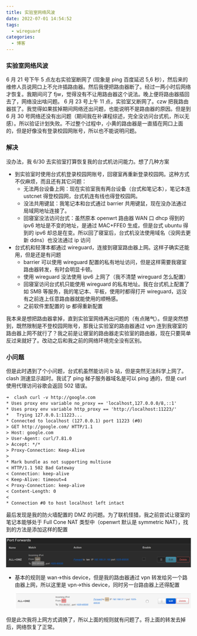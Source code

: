 ```yaml
---
title: 实验室网络风波
date: 2022-07-01 14:54:52
tags:
  - wireguard
categories:
  - 博客
---
```


### 实验室网络风波

6 月 21 号下午 5 点左右实验室断网了 (现象是 ping 百度延迟 5,6 秒），然后来的维修人员说网口上不允许插路由器。然后我便把路由器断了。经过一两小时后网络才恢复。我期间问了 fjw，觉得没有不让用路由器这个说法。晚上便将路由器插回去了，网络没出啥问题。
6 月 23 号上午 11 点，实验室又断网了。czw 把我路由器拔了。我觉得如果拔掉期间网络还出问题，也能说明不是路由器的原因。但是到 6 月 30 号网络还没有出问题（期间我在补课程综述，完全没访问台式机，所以无感）。所以验证计划失败。不过整个过程中，小黄的路由器是一直插在网口上面的，但是好像没有登录校园网账号，所以也不能说明问题。

<!-- more -->

### 解决

没办法，我 6/30 去实验室打算恢复我的台式机访问能力。想了几种方案

- 到实验室时使用台式机登录校园网账号，回寝室再重新登录校园网。这种方式不仅麻烦，而且还有其它问题：
  - 无法两台设备上网：现在实验室我有两台设备（台式和笔记本），笔记本连 ustcnet 得登校园网，台式机连有线也得登校园网。
  - 没法共用键鼠：我笔记本和台式通过 barrier 共用键鼠，现在没办法通过局域网地址连接了。
  - 回寝室没法访问台式：虽然原本 openwrt 路由器 WAN 口 dhcp 得到的 ipv6 地址是不变的地址，是通过 MAC+FFE0 生成，但是台式 ubuntu 得到的 ipv6 却总是在变。所以回了寝室后，台式机没法使用域名（没网去更新 ddns）也没法通过 ip 访问
- 台式机和轻薄本都通过 wireguard，连接到寝室路由器上网。这样子确实还能用，但是还是有问题
  - barrier 可以使用 wireguard 配置的私有地址访问，但是这样需要我寝室路由器转发，有时会明显卡顿。
  - 使用 wireguard 没法使用 ipv6 上网了（我不清楚 wireguard 怎么配置）
  - 回寝室访问台式机只能使用 wireguard 的私有地址。我在台式机上配置了如 SMB 等服务，我的笔记本、平板，使用时都得打开 wireguard，远没有之前连上任意路由器就能使用的顺畅感。
  - 之前软件里配置的 ip 都得重新配置

我本来是想把路由器拿掉，直到实验室网络再出问题的（有点赌气）。但是突然想到，既然限制是不登校园网账号，那我让实验室的路由器通过 vpn 连到我寝室的路由器上网不就行了？我之前是让寝室的路由器走实验室的路由器，现在只要简单反过来就好了。改动之后和我之前的网络环境完全没有区别。

### 小问题

但是此时遇到了个小问题，台式机虽然能访问 b 站，但是突然无法科学上网了。clash 测速显示超时。我试了 ping 梯子服务器域名是可以 ping 通的，但是 curl 使用代理访问谷歌会返回 502 错误。

```
➜  clash curl -v http://google.com
* Uses proxy env variable no_proxy == 'localhost,127.0.0.0/8,::1'
* Uses proxy env variable http_proxy == 'http://localhost:11223/'
*   Trying 127.0.0.1:11223...
* Connected to localhost (127.0.0.1) port 11223 (#0)
> GET http://google.com/ HTTP/1.1
> Host: google.com
> User-Agent: curl/7.81.0
> Accept: */*
> Proxy-Connection: Keep-Alive
> 
* Mark bundle as not supporting multiuse
< HTTP/1.1 502 Bad Gateway
< Connection: keep-alive
< Keep-Alive: timeout=4
< Proxy-Connection: keep-alive
< Content-Length: 0
< 
* Connection #0 to host localhost left intact
```

最后发现是我的防火墙配置的 DMZ 的问题。为了联机怪猎，我之前尝试让寝室的笔记本能够处于 Full Cone NAT 类型中（openwrt 默认是 symmetric NAT），找到的方法是添加这样的配置

![image-20220630202703168](../../images/2022-07-01-实验室网络风波/image-20220630202703168.png)

- 基本的规则是 wan->this device，但是我的路由器通过 vpn 转发给另一个路由器上网，所以这里是 vpn->this device，同时另一台路由器上还得配置

  ![image-20220630202955533](../../images/2022-07-01-实验室网络风波/image-20220630202955533.png)

但是此次我将上网方式调换了，所以上面的规则就有问题了。将上面的转发去掉后，网络恢复了正常。
